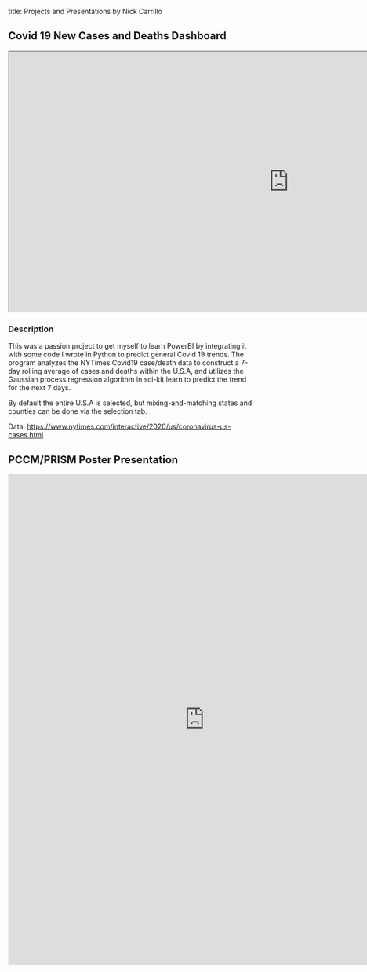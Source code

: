 title: Projects and Presentations by Nick Carrillo

## Covid 19 New Cases and Deaths Dashboard

<iframe width="1140" height="530" src="https://app.powerbi.com/reportEmbed?reportId=9d4338b1-5dfa-475b-94e9-128839b48ac2&autoAuth=true&ctid=96db78cf-221e-423e-8d55-bcabc5bf9ba6&config=eyJjbHVzdGVyVXJsIjoiaHR0cHM6Ly93YWJpLXVzLW5vcnRoLWNlbnRyYWwtZy1wcmltYXJ5LXJlZGlyZWN0LmFuYWx5c2lzLndpbmRvd3MubmV0LyJ9" frameborder="1"></iframe>


### Description

This was a passion project to get myself to learn PowerBI by integrating it with some code I wrote in Python to predict general Covid 19 trends. The program analyzes the NYTimes Covid19 case/death data to construct a 7-day rolling average of cases and deaths within the U.S.A, and utilizes the Gaussian process regression algorithm in sci-kit learn to predict the trend for the next 7 days.

By default the entire U.S.A is selected, but mixing-and-matching states and counties can be done via the selection tab.

Data: https://www.nytimes.com/interactive/2020/us/coronavirus-us-cases.html


## PCCM/PRISM Poster Presentation

<iframe width="800" height="1000" src="https://docs.google.com/gview?url= https://github.com/PoppyDA/Projects-and-Publications/blob/8f4aa89d017e6ba3389a03599fdc7ff56279b59a/Princeton_REU_Poster_Carrillo.pdf" frameborder="0"></iframe>
